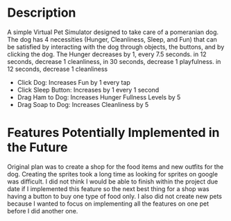 # Description

A simple Virtual Pet Simulator designed to take care of a pomeranian dog. The dog has 4 necessities (Hunger, Cleanliness, Sleep, and Fun) that can be satisfied by interacting with the dog through objects, the buttons, and by clicking the dog. The Hunger decreases by 1, every 7.5 seconds. in 12 seconds, decrease 1 cleanliness, in 30 seconds, decrease 1 playfulness. in 12 seconds, decrease 1 cleanliness

- Click Dog: Increases Fun by 1 every tap
- Click Sleep Button: Increases by 1 every 1 second
- Drag Ham to Dog: Increases Hunger Fullness Levels by 5
- Drag Soap to Dog: Increases Cleanliness by 5

# Features Potentially Implemented in the Future

Original plan was to create a shop for the food items and new outfits for the dog. Creating the sprites took a long time as looking for sprites on google was difficult. I did not think I would be able to finish within the project due date if I implemented this feature so the next best thing for a shop was having a button to buy one type of food only.  I also did not create new pets because I wanted to focus on implementing all the features on one pet before I did another one. 
